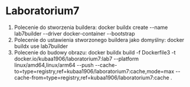 # Laboratorium7

1. Polecenie do stworzenia buildera: docker buildx create --name lab7builder --driver docker-container --bootstrap
2. Polecenie do ustawienia stworzonego buildera jako domyślny: docker buildx use lab7builder
3. Polecenie do budowy obrazu: docker buildx build -f Dockerfile3 -t docker.io/kubaa1906/laboratorium7:lab7 --platform       linux/amd64,linux/arm64 --push --cache-to=type=registry,ref=kubaa1906/laboratorium7:cache,mode=max --cache-from=type=registry,ref=kubaa1906/laboratorium7:cache .
